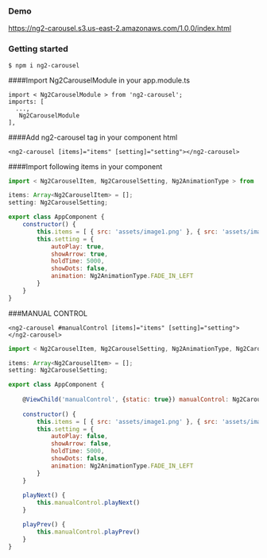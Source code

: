 ### Demo
https://ng2-carousel.s3.us-east-2.amazonaws.com/1.0.0/index.html
### Getting started

`$ npm i ng2-carousel`

####Import Ng2CarouselModule in your app.module.ts

    import < Ng2CarouselModule > from 'ng2-carousel';
    imports: [
      ...,
       Ng2CarouselModule
    ],

####Add ng2-carousel tag in your component html
```
<ng2-carousel [items]="items" [setting]="setting"></ng2-carousel>
```

####Import following items in your component
```javascript
import < Ng2CarouselItem, Ng2CarouselSetting, Ng2AnimationType > from 'ng2-carousel';

items: Array<Ng2CarouselItem> = [];
setting: Ng2CarouselSetting;

export class AppComponent {
	constructor() {
		this.items = [ { src: 'assets/image1.png' }, { src: 'assets/image2.png' }, ... ]
		this.setting = {
    		autoPlay: true,
    		showArrow: true,
    		holdTime: 5000,
    		showDots: false,
    		animation: Ng2AnimationType.FADE_IN_LEFT
		}
	}
}
```

###MANUAL CONTROL
```
<ng2-carousel #manualControl [items]="items" [setting]="setting"></ng2-carousel> 
```
```javascript
import < Ng2CarouselItem, Ng2CarouselSetting, Ng2AnimationType, Ng2CarouselComponent  > from 'ng2-carousel';

items: Array<Ng2CarouselItem> = [];
setting: Ng2CarouselSetting;

export class AppComponent {
	
	@ViewChild('manualControl', {static: true}) manualControl: Ng2CarouselComponent;
	
	constructor() {
		this.items = [ { src: 'assets/image1.png' }, { src: 'assets/image2.png' }, ... ]
		this.setting = {
    		autoPlay: false,
    		showArrow: false,
    		holdTime: 5000,
    		showDots: false,
    		animation: Ng2AnimationType.FADE_IN_LEFT
		}
	}
	
	playNext() {
		this.manualControl.playNext()
	}

	playPrev() {
		this.manualControl.playPrev()
	}
}
```